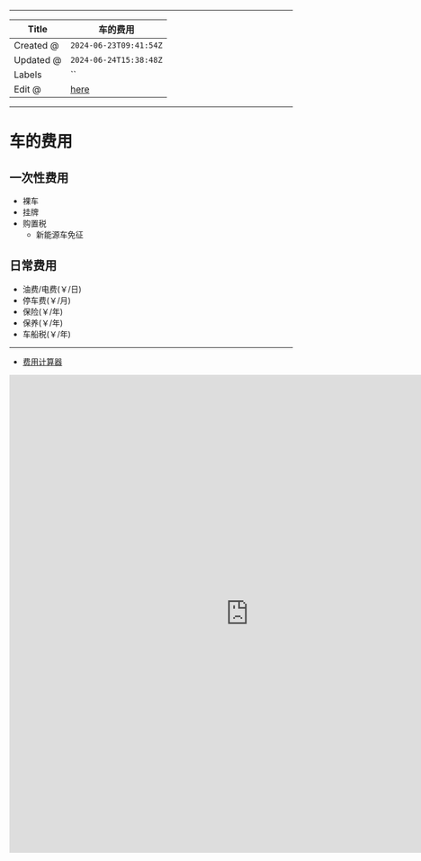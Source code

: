 -----

| Title     | 车的费用                                             |
| --------- | ------------------------------------------------ |
| Created @ | `2024-06-23T09:41:54Z`                           |
| Updated @ | `2024-06-24T15:38:48Z`                           |
| Labels    | \`\`                                             |
| Edit @    | [here](https://github.com/junxnone/che/issues/3) |

-----

# 车的费用

## 一次性费用

  - 裸车
  - 挂牌
  - 购置税
      - 新能源车免征

## 日常费用

  - 油费/电费(￥/日)
  - 停车费(￥/月)
  - 保险(￥/年)
  - 保养(￥/年)
  - 车船税(￥/年)

-----

  - [费用计算器](https://junxnone-che.hf.space/)

<iframe
    src="https://junxnone-che.hf.space"
    frameborder="0"
    width="850"
    height="850"
></iframe>
